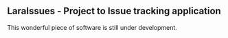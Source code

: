 ## LaraIssues - Project to Issue tracking application

This wonderful piece of software is still under development. 